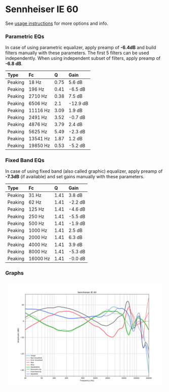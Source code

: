 # Sennheiser IE 60
See [usage instructions](https://github.com/jaakkopasanen/AutoEq#usage) for more options and info.

### Parametric EQs
In case of using parametric equalizer, apply preamp of **-6.4dB** and build filters manually
with these parameters. The first 5 filters can be used independently.
When using independent subset of filters, apply preamp of **-6.8 dB**.

| Type    | Fc       |    Q | Gain     |
|:--------|:---------|:-----|:---------|
| Peaking | 18 Hz    | 0.75 | 5.6 dB   |
| Peaking | 196 Hz   | 0.41 | -6.5 dB  |
| Peaking | 2710 Hz  | 0.38 | 7.5 dB   |
| Peaking | 6506 Hz  | 2.1  | -12.9 dB |
| Peaking | 11116 Hz | 3.09 | 1.9 dB   |
| Peaking | 2491 Hz  | 3.52 | -0.7 dB  |
| Peaking | 4876 Hz  | 3.79 | 2.4 dB   |
| Peaking | 5625 Hz  | 5.49 | -2.3 dB  |
| Peaking | 13541 Hz | 1.87 | 1.2 dB   |
| Peaking | 19850 Hz | 0.53 | -5.2 dB  |

### Fixed Band EQs
In case of using fixed band (also called graphic) equalizer, apply preamp of **-7.3dB**
(if available) and set gains manually with these parameters.

| Type    | Fc       |    Q | Gain    |
|:--------|:---------|:-----|:--------|
| Peaking | 31 Hz    | 1.41 | 3.8 dB  |
| Peaking | 62 Hz    | 1.41 | -2.2 dB |
| Peaking | 125 Hz   | 1.41 | -4.6 dB |
| Peaking | 250 Hz   | 1.41 | -5.5 dB |
| Peaking | 500 Hz   | 1.41 | -1.9 dB |
| Peaking | 1000 Hz  | 1.41 | 2.5 dB  |
| Peaking | 2000 Hz  | 1.41 | 6.3 dB  |
| Peaking | 4000 Hz  | 1.41 | 3.9 dB  |
| Peaking | 8000 Hz  | 1.41 | -5.3 dB |
| Peaking | 16000 Hz | 1.41 | -0.0 dB |

### Graphs
![](./Sennheiser%20IE%2060.png)
